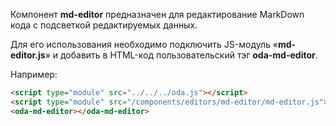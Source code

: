 Компонент **md-editor** предназначен для редактирование MarkDown кода с подсветкой редактируемых данных.

Для его использования необходимо подключить JS-модуль «**md-editor.js**» и добавить в HTML-код пользовательский тэг **oda-md-editor**.

Например:

```html _run_line_edit_loadoda_[demo.html]_h=400_
<script type="module" src="../../../oda.js"></script>
<script type="module" src="/components/editors/md-editor/md-editor.js"></script>
<oda-md-editor></oda-md-editor>
```
